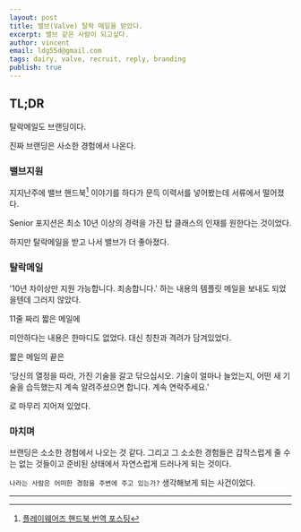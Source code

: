 ```yaml
---
layout: post
title: 밸브(Valve) 탈락 메일을 받았다.
excerpt: 밸브 같은 사람이 되고싶다.
author: vincent
email: ldg55d@gmail.com
tags: dairy, valve, recruit, reply, branding
publish: true
---
```



## TL;DR

탈락메일도 브랜딩이다.

진짜 브랜딩은 사소한 경험에서 나온다.

### 밸브지원

지지난주에 밸브 핸드북[^1] 이야기를 하다가 문득 이력서를 넣어봤는데 서류에서 떨어졌다.

Senior 포지션은 최소 10년 이상의 경력을 가진 탑 클래스의 인재를 원한다는 것이었다.

하지만 탈락메일을 받고 나서 밸브가 더 좋아졌다.

### 탈락메일

'10년 차이상만 지원 가능합니다. 죄송합니다.' 하는 내용의 템플릿 메일을 보내도 되었을텐데 그러지 않았다.

11줄 짜리 짧은 메일에

미안하다는 내용은 한마디도 없었다. 대신 칭찬과 격려가 담겨있었다.

짧은 메일의 끝은

'당신의 열정을 따라, 가진 기술을 갈고 닦으십시오. 기술이 얼마나 늘었는지, 어떤 새 기술을 습득했는지 계속 알려주셨으면 합니다. 계속 연락주세요.'

로 마무리 지어져 있었다.

### 마치며

브랜딩은 소소한 경험에서 나오는 것 같다. 그리고 그 소소한 경험들은 갑작스럽게 줄 수는 없는 것들이고 준비된 상태에서 자연스럽게 드러나게 되는 것이다.

`나라는 사람은 어떠한 경험을 주변에 주고 있는가?` 생각해보게 되는 사건이었다.

----

[^1]: [플레이웨어즈 핸드북 번역 포스팅](http://playwares.com/gametalk/24915755)
